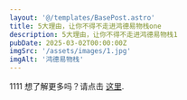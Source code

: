 ```yaml
---
layout: '@/templates/BasePost.astro'
title: 5大理由，让你不得不走进鸿德易物栈one
description: 5大理由，让你不得不走进鸿德易物栈1
pubDate: 2025-03-02T00:00:00Z
imgSrc: '/assets/images/1.jpg'
imgAlt: '鸿德易物栈'
---
```

1111
想了解更多吗？请点击 [这里](../sixth-post/).